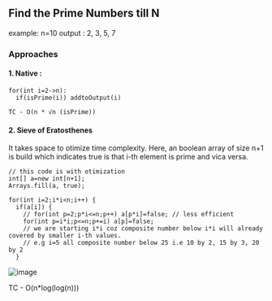## Find the Prime Numbers till N

example: n=10 
output : 2, 3, 5, 7

### Approaches

#### 1. Native :

```
for(int i=2->n): 
  if(isPrime(i)) addtoOutput(i)
  
TC - O(n * √n (isPrime))
```

#### 2. Sieve of Eratosthenes

It takes space to otimize time complexity. Here, an boolean array of size n+1 is build which indicates true is that i-th element is prime and vica versa.

```
// this code is with otimization
int[] a=new int[n+1];
Arrays.fill(a, true);

for(int i=2;i*i<n;i++) {
  if(a[i]) {
    // for(int p=2;p*i<=n;p++) a[p*i]=false; // less efficient
    for(int p=i*i;p<=n;p+=i) a[p]=false;
    // we are starting i*i coz composite number below i*i will already covered by smaller i-th values.
    // e.g i=5 all composite number below 25 i.e 10 by 2, 15 by 3, 20 by 2 
  }

```
![image](https://user-images.githubusercontent.com/54256549/166103150-d9060f11-42f3-4318-aeb3-e89ee2b79dd7.png)

TC - O(n*log(log(n)))
